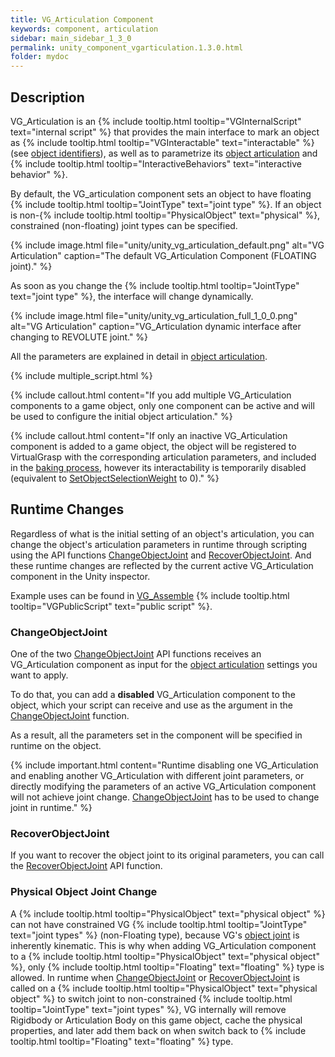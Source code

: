 ```yaml
---
title: VG_Articulation Component
keywords: component, articulation
sidebar: main_sidebar_1_3_0
permalink: unity_component_vgarticulation.1.3.0.html
folder: mydoc
---
```


## Description

VG_Articulation is an {% include tooltip.html tooltip="VGInternalScript" text="internal script" %} that provides the main interface to mark an object as {% include tooltip.html tooltip="VGInteractable" text="interactable" %} (see [object identifiers](unity_get_started_objects.1.3.0.html#customizing-layers-and-component-names)), as well as to parametrize its [object articulation](object_articulation.1.3.0.html#object-articulation) and {% include tooltip.html tooltip="InteractiveBehaviors" text="interactive behavior" %}. 

By default, the VG_articulation component sets an object to have floating {% include tooltip.html tooltip="JointType" text="joint type" %}. If an object is non-{% include tooltip.html tooltip="PhysicalObject" text="physical" %}, constrained (non-floating) joint types can be specified. 

{% include image.html file="unity/unity_vg_articulation_default.png" alt="VG Articulation" caption="The default VG_Articulation Component (FLOATING joint)." %}

As soon as you change the {% include tooltip.html tooltip="JointType" text="joint type" %}, the interface will change dynamically.

{% include image.html file="unity/unity_vg_articulation_full_1_0_0.png" alt="VG Articulation" caption="VG_Articulation dynamic interface after changing to REVOLUTE joint." %}

All the parameters are explained in detail in [object articulation](object_articulation.1.3.0.html#object-articulation).

{% include multiple_script.html %}

{% include callout.html content="If you add multiple VG_Articulation components to a game object, only one component can be active and will be used to configure the initial object articulation." %}

{% include callout.html content="If only an inactive VG_Articulation component is added to a game object, the object will be registered to VirtualGrasp with the corresponding articulation parameters, and included in the [baking process](unity_component_vgbakingclient.1.3.0.html#step-2-preparation), however its interactability is temporarily disabled (equivalent to [SetObjectSelectionWeight](virtualgrasp_unityapi.1.3.0.html#setobjectselectionweight) to 0)." %}

## Runtime Changes

Regardless of what is the initial setting of an object's articulation, you can change the object's articulation parameters in runtime 
through scripting using the API functions [ChangeObjectJoint](virtualgrasp_unityapi.1.3.0.html#changeobjectjoint) 
and [RecoverObjectJoint](virtualgrasp_unityapi.1.3.0.html#recoverobjectjoint). And these runtime changes are reflected by the current active VG_Articulation component in the Unity inspector.

Example uses can be found in [VG_Assemble](unity_component_vgassemble.1.3.0.html) {% include tooltip.html tooltip="VGPublicScript" text="public script" %}.

### ChangeObjectJoint

One of the two [ChangeObjectJoint](virtualgrasp_unityapi.1.3.0.html#changeobjectjoint) API functions receives an VG_Articulation component as input for the [object articulation](object_articulation.1.3.0.html#object-articulation) settings you want to apply.

To do that, you can add a **disabled** VG_Articulation component to the object, which your script can receive and use as the argument in the [ChangeObjectJoint](virtualgrasp_unityapi.1.3.0.html#changeobjectjoint) function.

As a result, all the parameters set in the component will be specified in runtime on the object. 

{% include important.html content="Runtime disabling one VG_Articulation and enabling another VG_Articulation with different joint parameters, or directly modifying the parameters of an active VG_Articulation component will not achieve joint change. [ChangeObjectJoint](virtualgrasp_unityapi.1.3.0.html#changeobjectjoint-1) has to be used to change joint in runtime." %}

### RecoverObjectJoint

If you want to recover the object joint to its original parameters, you can call the [RecoverObjectJoint](virtualgrasp_unityapi.1.3.0.html#recoverobjectjoint) API function.

### Physical Object Joint Change

A {% include tooltip.html tooltip="PhysicalObject" text="physical object" %} can not have constrained VG {% include tooltip.html tooltip="JointType" text="joint types" %} (non-Floating type), because VG's [object joint](object_articulation.1.3.0.html#object-joint) is inherently kinematic. This is why when adding VG_Articulation component to a {% include tooltip.html tooltip="PhysicalObject" text="physical object" %}, only {% include tooltip.html tooltip="Floating" text="floating" %} type is allowed. 
In runtime when [ChangeObjectJoint](virtualgrasp_unityapi.1.3.0.html#changeobjectjoint-1) or [RecoverObjectJoint](virtualgrasp_unityapi.1.3.0.html#recoverobjectjoint) is called on a {% include tooltip.html tooltip="PhysicalObject" text="physical object" %} to switch joint to non-constrained {% include tooltip.html tooltip="JointType" text="joint types" %}, VG internally will remove Rigidbody or Articulation Body on this game object, cache the physical properties, and later add them back on when switch back to {% include tooltip.html tooltip="Floating" text="floating" %} type.